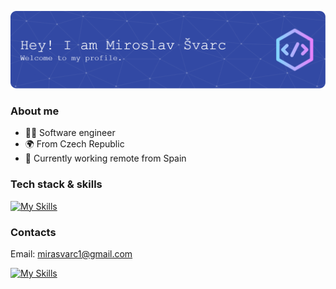![Header](./github-header-image.png)


### About me
- 👨‍💻 Software engineer
- 🌍 From Czech Republic
- 📍 Currently working remote from Spain



### Tech stack & skills
[![My Skills](https://skillicons.dev/icons?i=js,ts,vue,nuxt,laravel,html,css,tailwind,php,mysql,postgresql,bootstrap,git,latex)]()


### Contacts
Email: mirasvarc1@gmail.com

[![My Skills](https://skillicons.dev/icons?i=linkedin)](https://www.linkedin.com/in/miroslavsvarc/)
